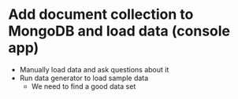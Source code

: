 # Add document collection to MongoDB and load data (console app)

- Manually load data and ask questions about it
- Run data generator to load sample data
    - We need to find a good data set
